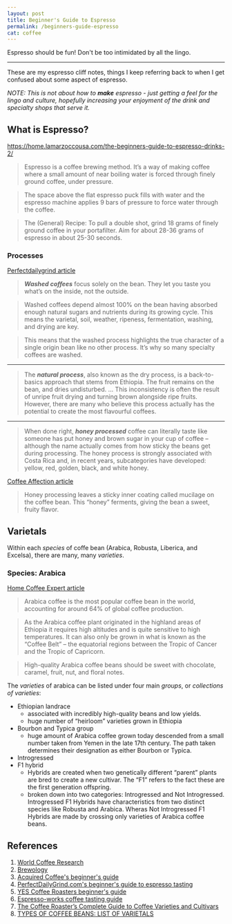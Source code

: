 ```yaml
---
layout: post
title: Beginner's Guide to Espresso
permalink: /beginners-guide-espresso
cat: coffee
---
```


Espresso should be fun! Don't be too intimidated by all the lingo.

---

These are my espresso cliff notes, things I keep referring back to when I get confused about some aspect of espresso.

<em>
NOTE: This is not about how to <strong>make</strong> espresso - just getting a feel for the lingo and culture, hopefully increasing your enjoyment of the drink and specialty shops that serve it.
</em>

## What is Espresso?

https://home.lamarzoccousa.com/the-beginners-guide-to-espresso-drinks-2/

> Espresso is a coffee brewing method. It’s a way of making coffee where a small amount of near boiling water is forced through finely ground coffee, under pressure.

> The space above the flat espresso puck fills with water and the espresso machine applies 9 bars of pressure to force water through the coffee.

> The (General) Recipe: To pull a double shot, grind 18 grams of finely ground coffee in your portafilter. Aim for about 28-36 grams of espresso in about 25-30 seconds. 


### Processes

[Perfectdailygrind article](https://perfectdailygrind.com/2016/07/washed-natural-honey-coffee-processing-101/)

> ***Washed coffees*** focus solely on the bean. They let you taste you what’s on the inside, not the outside.

> Washed coffees depend almost 100% on the bean having absorbed enough natural sugars and nutrients during its growing cycle. This means the varietal, soil, weather, ripeness, fermentation, washing, and drying are key.

> This means that the washed process highlights the true character of a single origin bean like no other process. It’s why so many specialty coffees are washed.

---

> The ***natural process***, also known as the dry process, is a back-to-basics approach that stems from Ethiopia. The fruit remains on the bean, and dries undisturbed.
> ... This inconsistency is often the result of unripe fruit drying and turning brown alongside ripe fruits.
> However, there are many who believe this process actually has the potential to create the most flavourful coffees.

---

> When done right, ***honey processed*** coffee can literally taste like someone has put honey and brown sugar in your cup of coffee – although the name actually comes from how sticky the beans get during processing.
> The honey process is strongly associated with Costa Rica and, in recent years, subcategories have developed: yellow, red, golden, black, and white honey.

[Coffee Affection article](https://coffeeaffection.com/what-is-honey-processed-coffee/)

> Honey processing leaves a sticky inner coating called mucilage on the coffee bean. This “honey” ferments, giving the bean a sweet, fruity flavor.


## Varietals

Within each *species* of coffe bean (Arabica, Robusta, Liberica, and Excelsa), there are many, many *varieties*.

### Species: Arabica

[Home Coffee Expert article](https://homecoffeeexpert.com/types-of-coffee-beans/)

> Arabica coffee is the most popular coffee bean in the world, accounting for around 64% of global coffee production.

> As the Arabica coffee plant originated in the highland areas of Ethiopia it requires high altitudes and is quite sensitive to high temperatures. It can also only be grown in what is known as the “Coffee Belt” – the equatorial regions between the Tropic of Cancer and the Tropic of Capricorn.

> High-quality Arabica coffee beans should be sweet with chocolate, caramel, fruit, nut, and floral notes.

The *varieties* of arabica can be listed under four main *groups*, or *collections of varieties*:

* Ethiopian landrace
    * associated with incredibly high-quality beans and low yields.
    * huge number of “heirloom” varieties grown in Ethiopia
* Bourbon and Typica group
    * huge amount of Arabica coffee grown today descended from a small number taken from Yemen in the late 17th century. The path taken determines their designation as either Bourbon or Typica.
* Introgressed
* F1 hybrid
    * Hybrids are created when two genetically different “parent” plants are bred to create a new cultivar. The “F1” refers to the fact these are the first generation offspring.
    * broken down into two categories: Introgressed and Not Introgressed. Introgressed F1 Hybrids have characteristics from two distinct species like Robusta and Arabica. Wheras Not Introgressed F1 Hybrids are made by crossing only varieties of Arabica coffee beans.

## References

1. [World Coffee Research](https://varieties.worldcoffeeresearch.org/arabica/varieties)
1. [Brewology](https://brewlogy.com/beans/tabi/)
1. [Acquired Coffee's beginner's guide](https://acquiredcoffee.com/espresso-101-beginners-guide-espresso/)
1. [PerfectDailyGrind.com's beginner's guide to espresso tasting](https://perfectdailygrind.com/2021/04/aroma-body-flavour-finish-a-beginners-guide-to-tasting-espresso/)
1. [YES Coffee Roasters beginner's guide](https://yescoffeeroasters.com/all-about-espresso/)
1. [Espresso-works coffee tasting guide](https://espresso-works.com/blogs/coffee-life/coffee-tasting)
1. [The Coffee Roaster’s Complete Guide to Coffee Varieties and Cultivars](https://dailycoffeenews.com/2019/02/07/the-coffee-roasters-complete-guide-to-coffee-varieties-and-cultivars/)
1. [TYPES OF COFFEE BEANS: LIST OF VARIETALS](https://homecoffeeexpert.com/types-of-coffee-beans/)
